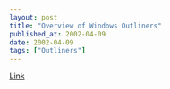 ```yaml
---
layout: post
title: "Overview of Windows Outliners"
published_at: 2002-04-09
date: 2002-04-09
tags: ["Outliners"]
---
```


[Link](http://john.redmood.com/organizers.html)  